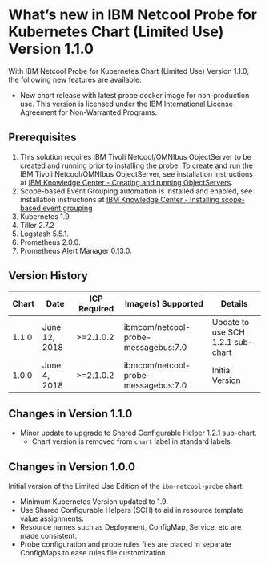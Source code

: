 # What’s new in IBM Netcool Probe for Kubernetes Chart (Limited Use) Version 1.1.0

With IBM Netcool Probe for Kubernetes Chart (Limited Use) Version 1.1.0, the following new
features are available:

* New chart release with latest probe docker image for non-production use. This version is licensed under the IBM International License Agreement for Non-Warranted Programs.

## Prerequisites

1. This solution requires IBM Tivoli Netcool/OMNIbus ObjectServer to be created and running prior to installing the probe. To create and run the IBM Tivoli Netcool/OMNIbus ObjectServer, see installation instructions at [IBM Knowledge Center - Creating and running ObjectServers](https://www.ibm.com/support/knowledgecenter/en/SSSHTQ_8.1.0/com.ibm.netcool_OMNIbus.doc_8.1.0/omnibus/wip/install/task/omn_con_creatingsettingupobjserv.html).
2. Scope-based Event Grouping automation is installed and enabled, see installation instructions at [IBM Knowledge Center - Installing scope-based event grouping](https://www.ibm.com/support/knowledgecenter/en/SSSHTQ_8.1.0/com.ibm.netcool_OMNIbus.doc_8.1.0/omnibus/wip/install/task/omn_con_ext_installingscopebasedegrp.html)
3. Kubernetes 1.9.
4. Tiller 2.7.2
5. Logstash 5.5.1.
6. Prometheus 2.0.0.
7. Prometheus Alert Manager 0.13.0.

## Version History

| Chart | Date | ICP Required | Image(s) Supported | Details |
| ----- | ---- | ------------ | ------------------ | ------- |
| 1.1.0 | June 12, 2018| >=2.1.0.2 | ibmcom/netcool-probe-messagebus:7.0 | Update to use SCH 1.2.1 sub-chart  |
| 1.0.0 | June 4, 2018| >=2.1.0.2 | ibmcom/netcool-probe-messagebus:7.0 | Initial Version  |

## Changes in Version 1.1.0

* Minor update to upgrade to Shared Configurable Helper 1.2.1 sub-chart.
    * Chart version is removed from `chart` label in standard labels.

## Changes in Version 1.0.0

Initial version of the Limited Use Edition of the `ibm-netcool-probe` chart.

* Minimum Kubernetes Version updated to 1.9.
* Use Shared Configurable Helpers (SCH) to aid in resource template value assignments.
* Resource names such as Deployment, ConfigMap, Service, etc are made consistent.
* Probe configuration and probe rules files are placed in separate ConfigMaps to ease rules file customization.
